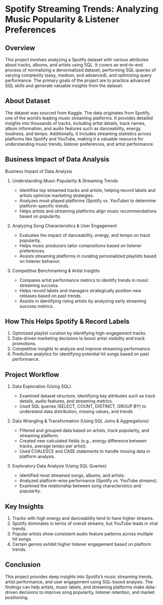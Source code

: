 # Spotify Streaming Trends: Analyzing Music Popularity & Listener Preferences
## Overview
This project involves analyzing a Spotify dataset with various attributes about tracks, albums, and artists using SQL. It covers an end-to-end process of normalizing a denormalized dataset, performing SQL queries of varying complexity (easy, medium, and advanced), and optimizing query performance. The primary goals of the project are to practice advanced SQL skills and generate valuable insights from the dataset.

## About Dataset
The dataset was sourced from Kaggle. The data originates from Spotify, one of the world’s leading music streaming platforms. It provides detailed insights into thousands of tracks, including artist details, track names, album information, and audio features such as danceability, energy, loudness, and tempo. Additionally, it includes streaming statistics across platforms like Spotify and YouTube, making it a valuable resource for understanding music trends, listener preferences, and artist performance.

## Business Impact of Data Analysis
Business Impact of Data Analysis
1. Understanding Music Popularity & Streaming Trends
   - Identifies top streamed tracks and artists, helping record labels and artists optimize marketing strategies.
   - Analyzes most-played platforms (Spotify vs. YouTube) to determine platform-specific trends.
   - Helps artists and streaming platforms align music recommendations based on popularity.
     
2. Analyzing Song Characteristics & User Engagement
   - Evaluates the impact of danceability, energy, and tempo on track popularity.
   - Helps music producers tailor compositions based on listener preferences.
   - Assists streaming platforms in curating personalized playlists based on listener behavior.
     
3. Competitive Benchmarking & Artist Insights
   - Compares artist performance metrics to identify trends in music streaming success.
   - Helps record labels and managers strategically position new releases based on past trends.
   - Assists in identifying rising artists by analyzing early streaming success metrics.

## How This Helps Spotify & Record Labels
1. Optimized playlist curation by identifying high-engagement tracks.
2. Data-driven marketing decisions to boost artist visibility and track promotions.
3. Competitive insights to analyze and improve streaming performance.
4. Predictive analytics for identifying potential hit songs based on past performance.

## Project Workflow
1. Data Exploration (Using SQL)
    - Examined dataset structure, identifying key attributes such as track details, audio features, and streaming metrics.
    - Used SQL queries (SELECT, COUNT, DISTINCT, GROUP BY) to understand data distribution, missing values, and trends
      
2. Data Wrangling & Transformation (Using SQL Joins & Aggregations)
    - Filtered and grouped data based on artists, track popularity, and streaming platform.
    - Created new calculated fields (e.g., energy difference between tracks, average tempo per artist).
    - Used COALESCE and CASE statements to handle missing data in platform analysis.
      
4. Exploratory Data Analysis (Using SQL Queries)
    - Identified most streamed songs, albums, and artists.
    - Analyzed platform-wise performance (Spotify vs. YouTube streams).
    - Examined the relationship between song characteristics and popularity.

## Key Insights
1. Tracks with high energy and danceability tend to have higher streams.
2. Spotify dominates in terms of overall streams, but YouTube leads in viral trends.
3. Popular artists show consistent audio feature patterns across multiple hit songs.
4. Certain genres exhibit higher listener engagement based on platform trends.

## Conclusion
This project provides deep insights into Spotify’s music streaming trends, artist performance, and user engagement using SQL-based analysis. The findings can help artists, music labels, and streaming platforms make data-driven decisions to improve song popularity, listener retention, and market positioning.
